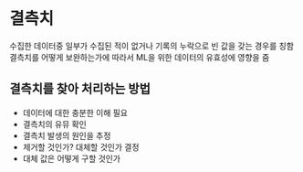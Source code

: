 

# 결측치
수집한 데이터중 일부가 수집된 적이 없거나 기록의 누락으로 빈 값을 갖는 경우를 칭함
결측치를 어떻게 보완하는가에 따라서 ML을 위한 데이터의 유효성에 영향을 줌

## 결측치를 찾아 처리하는 방법
* 데이터에 대한 충분한 이해 필요
* 결측치의 유뮤 확인
* 결측치 발생의 원인을 추정
* 제거할 것인가? 대체할 것인가 결정
* 대체 값은 어떻게 구할 것인가
